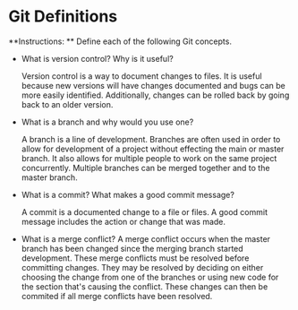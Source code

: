 # Git Definitions

**Instructions: ** Define each of the following Git concepts.

* What is version control? Why is it useful?

    Version control is a way to document changes to files. It is useful because new versions will have changes documented and bugs can be more easily identified. Additionally, changes can be rolled back by going back to an older version.
* What is a branch and why would you use one?

   A branch is a line of development.  Branches are often used in order to allow for development of a project without effecting the main or master branch. It also allows for multiple people to work on the same project concurrently. Multiple branches can be merged together and to the master branch.

* What is a commit? What makes a good commit message?

    A commit is a documented change to a file or files. A good commit message includes the action or change that was made.

* What is a merge conflict?
    A merge conflict occurs when the master branch has been changed since the merging branch started development. These merge conflicts must be resolved before committing changes. They may be resolved by deciding on either choosing the change from one of the branches or using new code for the section that's causing the conflict. These changes can then be commited if all merge conflicts have been resolved.